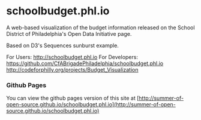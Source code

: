schoolbudget.phl.io
===================
A web-based visualization of the budget information released on the School District of Philadelphia's Open Data Initiative page.

Based on D3's Sequences sunburst example.

For Users: http://schoolbudget.phl.io 
For Developers: https://github.com/CfABrigadePhiladelphia/schoolbudget.phl.io
http://codeforphilly.org/projects/Budget_Visualization


### Github Pages

You can view the github pages version of this site at [http://summer-of-open-source.github.io/schoolbudget.phl.io](http://summer-of-open-source.github.io/schoolbudget.phl.io)
